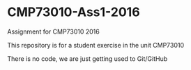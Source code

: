 # CMP73010-Ass1-2016
Assignment for CMP73010 2016

This repository is for a student exercise in the unit CMP73010

There is no code, we are just getting used to Git/GitHub
